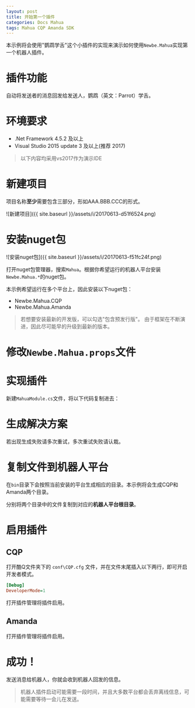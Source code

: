 ```yaml
---
layout: post
title: 开始第一个插件
categories: Docs Mahua
tags: Mahua CQP Amanda SDK
---
```


本示例将会使用"鹦鹉学舌"这个小插件的实现来演示如何使用`Newbe.Mahua`实现第一个机器人插件。

# 插件功能

自动将发送者的消息回发给发送人，鹦鹉（英文：Parrot）学舌。

# 环境要求

- .Net Framework 4.5.2 及以上
- Visual Studio 2015 update 3 及以上(推荐 2017)

> 以下内容均采用vs2017作为演示IDE

# 新建项目

项目名称**至少**需要包含三部分，形如AAA.BBB.CCC的形式。

![新建项目]({{ site.baseurl }}/assets/i/20170613-d51f6524.png)

# 安装nuget包

![安装nuget包]({{ site.baseurl }}/assets/i/20170613-f51fc24f.png)

打开nuget包管理器，搜索`Mahua`。根据你希望运行的机器人平台安装`Newbe.Mahua.*`的nuget包。

本示例希望运行在多个平台上，因此安装以下nuget包：

- Newbe.Mahua.CQP
- Newbe.Mahua.Amanda

> 若想要安装最新的开发版，可以勾选"包含预发行版"。 由于框架在不断演进，因此尽可能早的升级到最新的版本。

# 修改`Newbe.Mahua.props`文件

<script src="http://git.oschina.net/yks/codes/0omx6wku19evcg5ibj3hs51/widget_preview">
</script>

# 实现插件

新建`MahuaModule.cs`文件，将以下代码复制进去：

<script src="http://git.oschina.net/yks/codes/kgvczq07t3wudbo9p2xms86/widget_preview">
</script>

# 生成解决方案

若出现生成失败请多次重试，多次重试失败请认栽。

# 复制文件到机器人平台

在`bin`目录下会按照当前安装的平台生成相应的目录。本示例将会生成CQP和Amanda两个目录。

分别将两个目录中的文件复制到对应的**机器人平台根目录**。

# 启用插件

## CQP

打开酷Q文件夹下的 `conf\CQP.cfg` 文件，并在文件末尾插入以下两行，即可开启开发者模式。

```ini
[Debug]
DeveloperMode=1
```

打开插件管理将插件启用。

## Amanda

打开插件管理将插件启用。

# 成功！

发送消息给机器人，你就会收到机器人回发的信息。

> 机器人插件启动可能需要一段时间，并且大多数平台都会丢弃离线信息，可能需要等待一会儿在发送。
